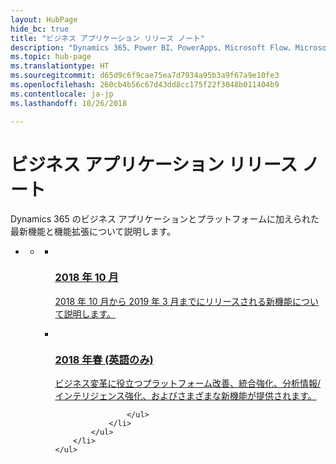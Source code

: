 ```yaml
---
layout: HubPage
hide_bc: true
title: "ビジネス アプリケーション リリース ノート"
description: "Dynamics 365、Power BI、PowerApps、Microsoft Flow、Microsoft Stream、その他の新機能について紹介します (Sales、Service、Marketing、Operations、Finance、Talent、Retail 関連の新機能を含む)。"
ms.topic: hub-page
ms.translationtype: HT
ms.sourcegitcommit: d65d9c6f9cae75ea7d7934a95b3a9f67a9e10fe3
ms.openlocfilehash: 260cb4b56c67d43dd8cc175f22f3048b011404b9
ms.contentlocale: ja-jp
ms.lasthandoff: 10/26/2018

---
```

<div id="main" class="v2">
<div class="container">
    <h1>ビジネス アプリケーション リリース ノート</h1>
    <p>Dynamics 365 のビジネス アプリケーションとプラットフォームに加えられた最新機能と機能拡張について説明します。 </p>
    <ul class="pivots">
        <li>
            <a href="#products" data-linktype="self-bookmark"></a>
            <ul id="products">
                <li>
                    <a href="#products1" data-linktype="self-bookmark"></a>
                    <ul id="products1" class="cardsC cols cols3">
                        <li>
                            <a href="October18/index" title="2018 年 10 月" data-linktype="absolute-path">
                                <div class="cardSize">
                                    <div class="cardPadding">
                                        <div class="card">
                                            <div class="cardImageOuter">
                                                <div class="cardImage">
                                                    <img data-scaleimage="media/october2018.jpg" src="media/october2018.jpg" alt="" data-linktype="relative-path">
                                                </div>
                                            </div>
                                            <div class="cardText">
                                                <h3>2018 年 10 月</h3>
                            <p>2018 年 10 月から 2019 年 3 月までにリリースされる新機能について説明します。</p>
                                            </div>
                                        </div>
                                    </div>
                                </div>
                            </a>
                        </li>
                        <li>
                            <a href="April18/index" title="2018 年春 (英語のみ)" data-linktype="absolute-path">
                                <div class="cardSize">
                                    <div class="cardPadding">
                                        <div class="card">
                                            <div class="cardImageOuter">
                                                <div class="cardImage">
                                                    <img data-scaleimage="media/spring.png" src="media/spring.png" alt="" data-linktype="relative-path">
                                                </div>
                                            </div>
                                            <div class="cardText">
                                                <h3>2018 年春 (英語のみ)</h3>
                                                <p>ビジネス変革に役立つプラットフォーム改善、統合強化、分析情報/インテリジェンス強化、およびさまざまな新機能が提供されます。</p>
                                            </div>
                                        </div>
                                    </div>
                                </div>
                            </a>
                        </li>
                 
                    </ul>
                </li>
            </ul>
        </li>
    </ul>
</div>
</div>

